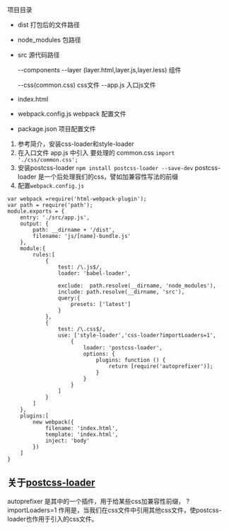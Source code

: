 项目目录

* dist 打包后的文件路径
* node_modules 包路径
* src 源代码路径 

  --components --layer (layer.html,layer.js,layer.less) 组件

  --css(common.css) css文件
  --app.js 入口js文件
* index.html
* webpack.config.js webpack 配置文件
* package.json 项目配置文件
1. 参考简介，安装css-loader和style-loader
2. 在入口文件 app.js 中引入 要处理的 common.css 
  `import './css/common.css';`
3. 安装postcss-loader `npm install postcss-loader --save-dev`
   postcss-loader 是一个后处理我们的css，譬如加兼容性写法的前缀
3. 配置`webpack.config.js`
```
var webpack =require('html-webpack-plugin');
var path = require('path');
module.exports = {
    entry: './src/app.js',
    output: {
        path: __dirname + '/dist',
        filename: 'js/[name]-bundle.js'
    },
    module:{
        rules:[
            {
                test: /\.js$/,
                loader: 'babel-loader',

                exclude:  path.resolve(__dirname, 'node_modules'), 
                include: path.resolve(__dirname, 'src'),
                query:{
                    presets: ['latest']
                }
            },
            {
                test: /\.css$/,
                use: ['style-loader','css-loader?importLoaders=1',
                    {
                        loader: 'postcss-loader',
                        options: {
                            plugins: function () {
                                return [require('autoprefixer')];
                            }
                        }
                    }
                ]
            }
        ]
    },
    plugins:[
        new webpack({
            filename: 'index.html',
            template: 'index.html',
            inject: 'body'
        })
    ]
}
```

## 关于[postcss-loader](https://www.npmjs.com/package/postcss-loader) 
autoprefixer 是其中的一个插件，用于给某些css加兼容性前缀，
?importLoaders=1 作用是，当我们在css文件中引用其他css文件，使postcss-loader也作用于引入的css文件。

